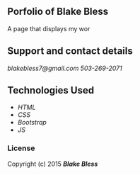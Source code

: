 ## Porfolio of Blake Bless

A page that displays my wor

## Support and contact details

_blakebless7@gmail.com_
_503-269-2071_

## Technologies Used

* _HTML_
* _CSS_
* _Bootstrap_
* _JS_

### License

Copyright (c) 2015 **_Blake Bless_**
